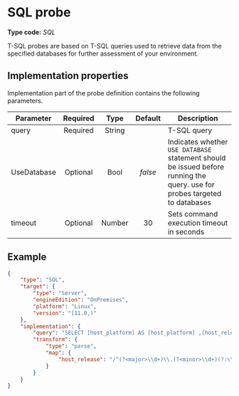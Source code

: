 # SQL probe

**Type code:** *SQL*

T-SQL probes are based on T-SQL queries used to retrieve data from the specified databases for further assessment of your environment.

## Implementation properties

Implementation part of the probe definition contains the following parameters.

| Parameter   | Required | Type   | Default | Description                       |
|-------------|:--------:|:------:|:-------:|-----------------------------------|
| query       | Required | String |         | T-SQL query                       |
| UseDatabase | Optional | Bool   | *false* | Indicates whether `USE DATABASE` statement should be issued before running the query. use for probes targeted to databases|
| timeout     | Optional | Number | 30      | Sets command execution timeout in seconds|

## Example

```json
{
    "type": "SQL",
    "target": {
        "type": "Server",
        "engineEdition": "OnPremises",
        "platform": "Linux",
        "version": "[11.0,)"
    },
    "implementation": {
        "query": "SELECT [host_platform] AS [host_platform] ,[host_release] AS [host_release] ,64 AS [host_architecture] FROM sys.dm_os_host_info(NOLOCK)",
        "transform": {
            "type": "parse",
            "map": {
                "host_release": "/^(?<major>\\d+)\\.(?<minor>\\d+)(?:\\.(?<build>\\d+))?(?:\\.(?<revision>\\d+))?$/x"
            }
        }
    }
}
```
